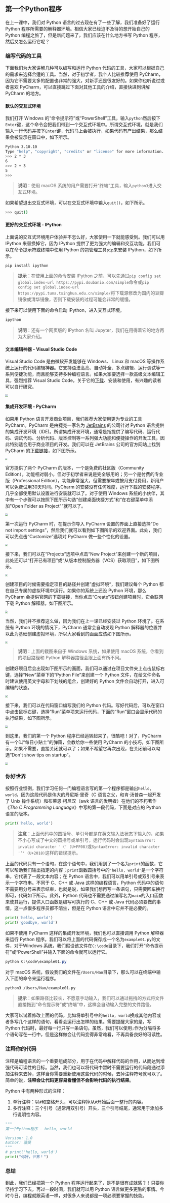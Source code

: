 ## 第一个Python程序

在上一课中，我们对 Python 语言的过去现在有了一些了解，我们准备好了运行 Python 程序所需要的解释器环境。相信大家已经迫不及待的想开始自己的 Python 编程之旅了，但是新问题来了，我们应该在什么地方书写 Python 程序，然后又怎么运行它呢？

### 编写代码的工具

下面我们为大家讲解几种可以编写和运行 Python 代码的工具，大家可以根据自己的需求来选择合适的工具。当然，对于初学者，我个人比较推荐使用 PyCharm，因为它不需要太多的配置也非常的强大，对新手还是很友好的。如果你也听说过或者喜欢 PyCharm，可以直接跳过下面对其他工具的介绍，直接快进到讲解 PyCharm 的地方。

#### 默认的交互式环境

我们打开 Windows 的“命令提示符”或“PowerShell”工具，输入`python`然后按下`Enter`键，这个命令会把我们带到一个交互式环境中。所谓交互式环境，就是我们输入一行代码并按下`Enter`键，代码马上会被执行，如果代码有产出结果，那么结果会被显示在窗口中，如下所示。

```Bash
Python 3.10.10
Type "help", "copyright", "credits" or "license" for more information.
>>> 2 * 3
6
>>> 2 + 3
5
>>>
```

> **说明**：使用 macOS 系统的用户需要打开“终端”工具，输入`python3`进入交互式环境。

如果希望退出交互式环境，可以在交互式环境中输入`quit()`，如下所示。

```Bash
>>> quit()
```

#### 更好的交互式环境 - IPython

上面说的交互式环境用户体验并不怎么好，大家使用一下就能感受到。我们可以用 IPython 来替换掉它，因为 IPython 提供了更为强大的编辑和交互功能。我们可以在命令提示符或终端中使用 Python 的包管理工具`pip`来安装 IPython，如下所示。

```bash
pip install ipython
```

> **提示**：在使用上面的命令安装 IPython 之前，可以先通过`pip config set global.index-url https://pypi.doubanio.com/simple`命令或`pip config set global.index-url https://pypi.tuna.tsinghua.edu.cn/simple/`将下载源修改为国内的豆瓣镜像或清华镜像，否则下载安装的过程可能会非常的缓慢。

接下来可以使用下面的命令启动 IPython，进入交互式环境。

```bash
ipython
```

> **说明**：还有一个网页版的 IPython 名叫 Jupyter，我们在用得着它的地方再为大家介绍。

#### 文本编辑神器 - Visual Studio Code

Visual Studio Code 是由微软开发能够在 Windows、 Linux 和 macOS 等操作系统上运行的代码编辑神器。它支持语法高亮、自动补全、多点编辑、运行调试等一系列便捷功能，而且能够支持多种编程语言。如果大家要选择一款高级文本编辑工具，强烈推荐 Visual Studio Code，关于它的[下载](https://code.visualstudio.com/)、安装和使用，有兴趣的读者可以自行研究。

<img src="res/day02/visual_studio_code.png" style="zoom:50%;">

#### 集成开发环境 - PyCharm

如果用 Python 语言开发商业项目，我们推荐大家使用更为专业的工具 PyCharm。PyCharm 是由捷克一家名为 [JetBrains](https://www.jetbrains.com/) 的公司针对 Python 语言提供的集成开发环境（IDE)。所谓集成开发环境，通常是指提供了编写代码、运行代码、调试代码、分析代码、版本控制等一系列强大功能和便捷操作的开发工具，因此特别适合用于商业项目的开发。我们可以在 JetBrains 公司的官方网站上找到 PyCharm 的[下载链接](<https://www.jetbrains.com/pycharm/download>)，如下图所示。

<img src="res/day02/pycharm_download_page.png" style="zoom:40%;">

官方提供了两个 PyCharm 的版本，一个是免费的社区版（Community Edition），功能相对弱小，但对于初学者来说是完全够用的；另一个是付费的专业版（Professional Edition），功能非常强大，但需要按年或按月支付费用，新用户可以免费试用30天时间。PyCharm 的安装没有任何难度，运行下载的安装程序，几乎全部使用默认设置进行安装就可以了。对于使用 Windows 系统的小伙伴，其中有一个步骤可以按照下图所示勾选“创建桌面快捷方式”和“在右键菜单中添加"Open Folder as Project"”就可以了。

<img src="res/day02/using_pycharm_1.png" style="zoom:50%;">

第一次运行 PyCharm 时，在提示你导入 PyCharm 设置的界面上直接选择“Do not import settings”，然后我们就可以看到如下图所示的欢迎界面。此处，我们可以先点击“Customize”选项对 PyCharm 做一些个性化的设置。

<img src="res/day02/using_pycharm_2.png" style="zoom:45%;">

接下来，我们可以在“Projects”选项中点击“New Project”来创建一个新的项目，此处还可以“打开已有项目”或“从版本控制服务器（VCS）获取项目”，如下图所示。

<img src="res/day02/using_pycharm_3.png" style="zoom:45%;">

创建项目的时候需要指定项目的路径并创建”虚拟环境“，我们建议每个 Python 都在自己专属的虚拟环境中运行。如果你的系统上还没 Python 环境，那么 PyCharm 会提供官网的下载链接，当你点击“Create”按钮创建项目时，它会联网下载 Python 解释器，如下图所示。

<img src="res/day02/using_pycharm_4.png" style="zoom:45%;">

当然，我们并不推荐这么做，因为我们在上一课已经安装过 Python 环境了。在系统有 Python 环境的情况下，PyCharm 通常会自动发现 Python 解释器的位置并以此为基础创建虚拟环境，所以大家看到的画面应该如下图所示。

<img src="res/day02/using_pycharm_5.png" style="zoom:45%;">

> **说明**：上面的截图来自于 Windows 系统，如果使用 macOS 系统，你看到的项目路径和 Python 解释器路径会跟上面有所不同。

创建好项目后会出现如下图所示的画面，我们可以通过在项目文件夹上点击鼠标右键，选择“New”菜单下的“Python File”来创建一个 Python 文件，在给文件命名时建议使用英文字母和下划线的组合，创建好的 Python 文件会自动打开，进入可编辑的状态。

<img src="res/day02/using_pycharm_6.png" style="zoom:50%;">

接下来，我们可以在代码窗口编写我们的 Python 代码。写好代码后，可以在窗口中点击鼠标右键，选择“Run”菜单项来运行代码，下面的“Run”窗口会显示代码的执行结果，如下图所示。

<img src="res/day02/using_pycharm_7.png" style="zoom:50%;">

到这里，我们的第一个 Python 程序已经运转起来了，很酷吧！对了，PyCharm 有一个叫“每日小贴士”的弹窗，会教给你一些使用 PyCharm 的小技巧，如下图所示。如果不需要，直接关闭就可以了；如果不希望它再次出现，在关闭前可以勾选“Don't show tips on startup”。

<img src="res/day02/using_pycharm_8.png" style="zoom:50%;">

### 你好世界

按照行业惯例，我们学习任何一门编程语言写的第一个程序都是输出`hello, world`，因为这段代码是伟大的丹尼斯·里奇（C 语言之父，和肯·汤普森一起开发了 Unix 操作系统）和布莱恩·柯尼汉（awk 语言的发明者）在他们的不朽著作《*The C Programming Language*》中写的第一段代码，下面是对应的 Python 语言的版本。

```Python
print('hello, world')
```

> **注意**：上面代码中的圆括号、单引号都是在英文输入法状态下输入的，如果不小心写成了中文的圆括号或单引号，运行代码时会出现`SyntaxError: invalid character '（' (U+FF08)`或`SyntaxError: invalid character '‘' (U+2018)`这样的错误提示。

上面的代码只有一个语句，在这个语句中，我们用到了一个名为`print`的函数，它可以帮助我们输出指定的内容；`print`函数圆括号中的`'hello, world'`是一个字符串，它代表了一段文本内容；在 Python 语言中，我们可以用单引号或双引号来表示一个字符串。不同于 C、C++ 或 Java 这样的编程语言，Python 代码中的语句不需要用分号来表示结束，也就是说，如果我们想再写一条语句，只需要回车换行即可，代码如下所示。此外，Python 代码也不需要通过编写名为`main`的入口函数来使其运行，提供入口函数是编写可执行的 C、C++ 或 Java 代码必须要做的事情，这一点很多程序员都不陌生，但是在 Python 语言中它并不是必要的。

```Python
print('hello, world')
print('goodbye, world')
```

如果不使用 PyCharm 这样的集成开发环境，我们也可以直接调用 Python 解释器来运行 Python 程序。我们可以将上面的代码保存成一个名为`example01.py`的文件，对于Windows 系统，我们假设该文件在`C:\code`目录下，我们打开“命令提示符”或“PowerShell”并输入下面的命令就可以运行它。

```powershell
python C:\code\example01.py
```

对于 macOS 系统，假设我们的文件在`/Users/Hao`目录下，那么可以在终端中输入下面的命令来运行程序。

```Bash
python3 /Users/Hao/example01.py
```

> **提示**：如果路径比较长，不愿意手动输入，我们可以通过拖拽的方式将文件直接拖到“命令提示符”或“终端”中，这样会自动输入完整的文件路径。

大家可以试着修改上面的代码，比如将单引号中的`hello, world`换成其他内容或者多写几个这样的语句，看看会运行出怎样的结果。需要提醒大家的是，写 Python 代码时，最好每一行只写一条语句。虽然，我们可以使用`;`作为分隔将多个语句写在一行中，但是这样做会让代码变得非常难看，不再具备良好的可读性。

### 注释你的代码

注释是编程语言的一个重要组成部分，用于在代码中解释代码的作用，从而达到增强代码可读性的目标。当然，我们也可以将代码中暂时不需要运行的代码段通过添加注释来去掉，这样当你需要重新使用这些代码的时候，去掉注释符号就可以了。简单的说，**注释会让代码更容易看懂但不会影响代码的执行结果**。

Python 中有两种形式的注释：

1. 单行注释：以`#`和空格开头，可以注释掉从`#`开始后面一整行的内容。
2. 多行注释：三个引号（通常用双引号）开头，三个引号结尾，通常用于添加多行说明性内容。

```Python
"""
第一个Python程序 - hello, world

Version: 1.0
Author: 骆昊
"""
# print('hello, world')
print("你好，世界！")
```

### 总结

到此，我们已经把第一个 Python 程序运行起来了，是不是很有成就感？！只要你坚持学习下去，再过一段时间，我们就可以用 Python 语言做更多更酷的事情。今时今日，编程就跟英语一样，对很多人来说都是一项必须要掌握的技能。
